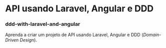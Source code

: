 # API usando Laravel, Angular e DDD
### ddd-with-laravel-and-angular
Aprenda a criar um projeto de API usando Laravel, Angular e DDD (*Domain-Driven Design*).
